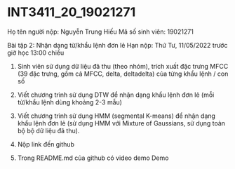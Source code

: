 
# INT3411_20_19021271
Họ tên người nộp: Nguyễn Trung Hiếu
Mã số sinh viên: 19021271

Bài tập 2: Nhận dạng từ/khẩu lệnh đơn lẻ
Hạn nộp: Thứ Tư, 11/05/2022 trước giờ học 13:00 chiều

1. Sinh viên sử dụng dữ liệu đã thu (theo nhóm), trích xuất đặc trưng MFCC (39 đặc trưng, gồm cả MFCC, delta, deltadelta) của từng khẩu lệnh / con số

2. Viết chương trình sử dụng DTW để nhận dạng khẩu lệnh đơn lẻ (mỗi từ/khẩu lệnh dùng khoảng 2-3 mẫu)

3. Viết chương trình sử dụng HMM (segmental K-means) để nhận dạng khẩu lệnh đơn lẻ (sử dụng HMM với Mixture of Gaussians, sử dụng toàn bộ bộ dữ liệu đã thu).

4. Nộp link đến github

5. Trong README.md của github có video demo
Demo
